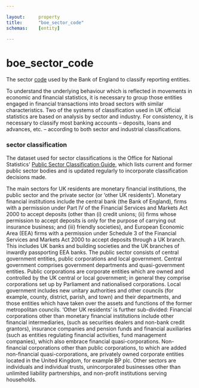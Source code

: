 ```yaml
---

layout:     property
title:      "boe_sector_code"
schemas:    [entity]

---
```


# boe_sector_code
The sector [code][boe] used by the Bank of England to classify reporting entities.

To understand the underlying behaviour which is reflected in movements in economic and financial statistics, it is necessary to group those entities engaged in financial transactions into broad sectors with similar characteristics. Two of the systems of classification used in UK official statistics are based on analysis by sector and industry. For consistency, it is necessary to classify most banking accounts – deposits, loans and advances, etc. – according to both sector and industrial classifications.

[boe]:http://www.bankofengland.co.uk/statistics/Documents/reporters/defs/cag201310.pdf

### sector classification

The dataset used for sector classifications is the Office for National Statistics' [Public Sector Classification Guide][onspguide], which lists current and former public sector bodies and is updated regularly to incorporate classification decisions made.

The main sectors for UK residents are monetary financial institutions, the public sector and the private sector (or ‘other UK residents’). Monetary financial institutions include the central bank (the Bank of England), firms with a permission under Part IV of the Financial Services and Markets Act 2000 to accept deposits (other than (i) credit unions; (ii) firms whose permission to accept deposits is only for the purpose of carrying out insurance business; and (iii) friendly societies), and European Economic Area (EEA) firms with a permission under Schedule 3 of the Financial Services and Markets Act 2000 to accept deposits through a UK branch. This includes UK banks and building societies and the UK branches of inwardly passporting EEA banks. The public sector consists of central government entities, public corporations and local government. Central government comprises government departments and quasi-government entities. Public corporations are corporate entities which are owned and controlled by the UK central or local government; in general they comprise corporations set up by Parliament and nationalised corporations. Local government includes new unitary authorities and other councils (for example, county, district, parish, and town) and their departments, and those entities which have taken over the assets and functions of the former metropolitan councils. ‘Other UK residents’ is further sub-divided: Financial corporations other than monetary financial institutions include other financial intermediaries, (such as securities dealers and non-bank credit grantors), insurance companies and pension funds and financial auxiliaries (such as entities regulating financial activities, fund management companies), which also embrace financial quasi-corporations. Non-financial corporations other than public corporations, to which are added non-financial quasi-corporations, are privately owned corporate entities located in the United Kingdom, for example BP plc. Other sectors are individuals and individual trusts, unincorporated businesses other than unlimited liability partnerships, and non-profit institutions serving households.

[onspguide]: http://www.ons.gov.uk/economy/nationalaccounts/uksectoraccounts/datasets/publicsectorclassificationguide
